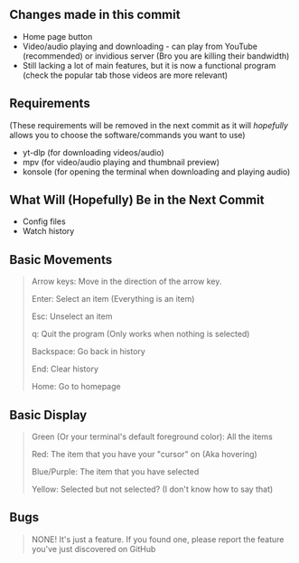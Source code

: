 ## Changes made in this commit
* Home page button
* Video/audio playing and downloading - can play from YouTube (recommended) or invidious server (Bro you are killing their bandwidth)
* Still lacking a lot of main features, but it is now a functional program (check the popular tab those videos are more relevant)

## Requirements
(These requirements will be removed in the next commit as it will *hopefully* allows you to choose the software/commands you want to use)
* yt-dlp (for downloading videos/audio)
* mpv (for video/audio playing and thumbnail preview)
* konsole (for opening the terminal when downloading and playing audio)

## What Will (Hopefully) Be in the Next Commit
* Config files
* Watch history

## Basic Movements
> Arrow keys: Move in the direction of the arrow key.
> 
> Enter: Select an item (Everything is an item)
> 
> Esc: Unselect an item
> 
> q: Quit the program (Only works when nothing is selected)
> 
> Backspace: Go back in history
> 
> End: Clear history
> 
> Home: Go to homepage

## Basic Display
> Green (Or your terminal's default foreground color): All the items
> 
> Red: The item that you have your "cursor" on (Aka hovering)
> 
> Blue/Purple: The item that you have selected
> 
> Yellow: Selected but not selected? (I don't know how to say that)

## Bugs
> NONE! It's just a feature. If you found one, please report the feature you've just discovered on GitHub